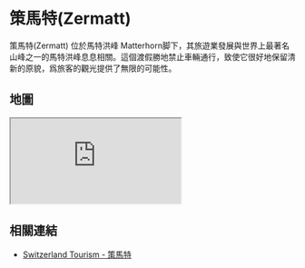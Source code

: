 # 策馬特(Zermatt)

策馬特(Zermatt) 位於馬特洪峰 Matterhorn脚下，其旅遊業發展與世界上最著名山峰之一的馬特洪峰息息相關。這個渡假勝地禁止車輛通行，致使它很好地保留清新的原貌，爲旅客的觀光提供了無限的可能性。

## 地圖

<iframe src="https://www.google.com/maps/embed?pb=!1m18!1m12!1m3!1d177409.91155964238!2d7.57702759912929!3d45.990632906998975!2m3!1f0!2f0!3f0!3m2!1i1024!2i768!4f13.1!3m3!1m2!1s0x478f35a2292ee5cd%3A0x400ff8840196f70!2s3920%20Zermatt%2C%20Switzerland!5e0!3m2!1sen!2stw!4v1690739853888!5m2!1sen!2stw" allowfullscreen="" loading="lazy" referrerpolicy="no-referrer-when-downgrade"></iframe>

## 相關連結

- [Switzerland Tourism - 策馬特](https://www.myswitzerland.com/zh-hant/destinations/zermatt/)
